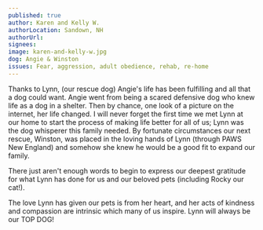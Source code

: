 ```yaml
---
published: true
author: Karen and Kelly W.
authorLocation: Sandown, NH﻿﻿
authorUrl:
signees:
image: karen-and-kelly-w.jpg
dog: Angie & Winston
issues: Fear, aggression, adult obedience, rehab, re-home
---
```


Thanks to Lynn, (our rescue dog) Angie's life has been fulfilling and all that a dog could want. Angie went from being a scared defensive dog who knew life as a dog in a shelter. Then by chance, one look of a picture on the internet, her life changed. I will never forget the first time we met Lynn at our home to start the process of making life better for all of us; Lynn was the dog whisperer this family needed. By fortunate circumstances our next rescue, Winston, was placed in the loving hands of Lynn (through PAWS New England) and somehow she knew he would be a good fit to expand our family.

There just aren't enough words to begin to express our deepest gratitude for what Lynn has done for us and our beloved pets (including Rocky our cat!).

The love Lynn has given our pets is from her heart, and her acts of kindness and compassion are intrinsic which many of us inspire. Lynn will always be our TOP DOG!
